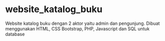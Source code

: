 # website_katalog_buku
Website katalog buku dengan 2 aktor yaitu admin dan pengunjung. Dibuat menggunakan HTML, CSS Bootstrap, PHP, Javascript dan SQL untuk database 
